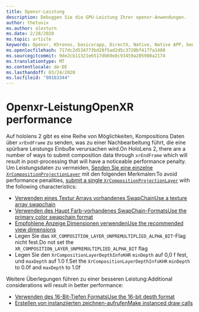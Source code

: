 ```yaml
---
title: Openxr-Leistung
description: Debuggen Sie die GPU-Leistung Ihrer openxr-Anwendungen.
author: thetuvix
ms.author: alexturn
ms.date: 2/28/2020
ms.topic: article
keywords: Openxr, Khronos, basicxrapp, DirectX, Native, Native APP, benutzerdefiniertes Modul, Middleware, Leistung, Optimierung, GPU-Debugging, renderdoc, pix
ms.openlocfilehash: 717dc2d534773bd28f5ad2d5c3720bf4177a1480
ms.sourcegitcommit: 9de2cb11321e6517db69e8c93459a205900a2174
ms.translationtype: MT
ms.contentlocale: de-DE
ms.lasthandoff: 03/24/2020
ms.locfileid: "80163344"
---
```

# <a name="openxr-performance"></a><span data-ttu-id="19068-104">Openxr-Leistung</span><span class="sxs-lookup"><span data-stu-id="19068-104">OpenXR performance</span></span>

<span data-ttu-id="19068-105">Auf hololens 2 gibt es eine Reihe von Möglichkeiten, Kompositions Daten über `xrEndFrame` zu senden, was zu einer Nachbearbeitung führt, die eine spürbare Leistungs Einbuße verursachen wird.</span><span class="sxs-lookup"><span data-stu-id="19068-105">On HoloLens 2, there are a number of ways to submit composition data through `xrEndFrame` which will result in post-processing that will have a noticeable performance penalty.</span></span>
<span data-ttu-id="19068-106">Um Leistungsdaten zu vermeiden, [Senden Sie eine einzelne `XrCompositionProjectionLayer`](openxr-best-practices.md#use-a-single-projection-layer) mit den folgenden Merkmalen:</span><span class="sxs-lookup"><span data-stu-id="19068-106">To avoid performance penalities, [submit a single `XrCompositionProjectionLayer`](openxr-best-practices.md#use-a-single-projection-layer) with the following characteristics:</span></span>
* [<span data-ttu-id="19068-107">Verwenden eines Textur Arrays vorhandenes SwapChain</span><span class="sxs-lookup"><span data-stu-id="19068-107">Use a texture array swapchain</span></span>](openxr-best-practices.md#render-with-texture-array-and-vprt)
* [<span data-ttu-id="19068-108">Verwenden des Haupt Farb-vorhandenes SwapChain-Formats</span><span class="sxs-lookup"><span data-stu-id="19068-108">Use the primary color swapchain format</span></span>](openxr-best-practices.md#select-a-swapchain-format)
* [<span data-ttu-id="19068-109">Empfohlene Anzeige Dimensionen verwenden</span><span class="sxs-lookup"><span data-stu-id="19068-109">Use the recommended view dimensions</span></span>](openxr-best-practices.md#render-with-recommended-rendering-parameters-and-frame-timing)
* <span data-ttu-id="19068-110">Legen Sie das `XR_COMPOSITION_LAYER_UNPREMULTIPLIED_ALPHA_BIT`-Flag nicht fest.</span><span class="sxs-lookup"><span data-stu-id="19068-110">Do not set the `XR_COMPOSITION_LAYER_UNPREMULTIPLIED_ALPHA_BIT` flag</span></span>
* <span data-ttu-id="19068-111">Legen Sie den `XrCompositionLayerDepthInfoKHR` `minDepth` auf 0,0 f fest, und `maxDepth` auf 1.0 f.</span><span class="sxs-lookup"><span data-stu-id="19068-111">Set the `XrCompositionLayerDepthInfoKHR` `minDepth` to 0.0f and `maxDepth` to 1.0f</span></span>

<span data-ttu-id="19068-112">Weitere Überlegungen führen zu einer besseren Leistung:</span><span class="sxs-lookup"><span data-stu-id="19068-112">Additional considerations will result in better performance:</span></span>
* [<span data-ttu-id="19068-113">Verwenden des 16-Bit-Tiefen Formats</span><span class="sxs-lookup"><span data-stu-id="19068-113">Use the 16-bit depth format</span></span>](openxr-best-practices.md#choose-a-reasonable-depth-range)
* [<span data-ttu-id="19068-114">Erstellen von instanziierten zeichnen-aufrufen</span><span class="sxs-lookup"><span data-stu-id="19068-114">Make instanced draw calls</span></span>](openxr-best-practices.md#render-with-texture-array-and-vprt)
